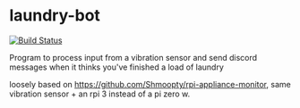 # laundry-bot
[![Build Status](https://travis-ci.org/jrlusby/laundry-bot.svg?branch=master)](https://travis-ci.org/jrlusby/laundry-bot)

Program to process input from a vibration sensor and send discord messages when it thinks you've finished a load of laundry


loosely based on https://github.com/Shmoopty/rpi-appliance-monitor, same vibration sensor + an rpi 3 instead of a pi zero w.
